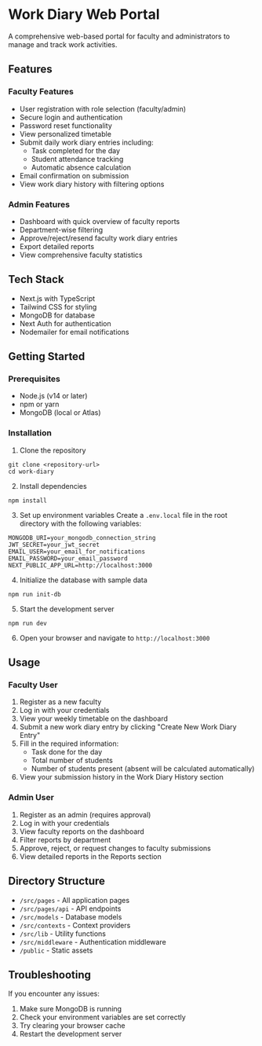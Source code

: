 # Work Diary Web Portal

A comprehensive web-based portal for faculty and administrators to manage and track work activities.

## Features

### Faculty Features
- User registration with role selection (faculty/admin)
- Secure login and authentication
- Password reset functionality
- View personalized timetable
- Submit daily work diary entries including:
  - Task completed for the day
  - Student attendance tracking
  - Automatic absence calculation
- Email confirmation on submission
- View work diary history with filtering options

### Admin Features
- Dashboard with quick overview of faculty reports
- Department-wise filtering
- Approve/reject/resend faculty work diary entries
- Export detailed reports
- View comprehensive faculty statistics

## Tech Stack
- Next.js with TypeScript
- Tailwind CSS for styling
- MongoDB for database
- Next Auth for authentication
- Nodemailer for email notifications

## Getting Started

### Prerequisites
- Node.js (v14 or later)
- npm or yarn
- MongoDB (local or Atlas)

### Installation

1. Clone the repository
```
git clone <repository-url>
cd work-diary
```

2. Install dependencies
```
npm install
```

3. Set up environment variables
Create a `.env.local` file in the root directory with the following variables:
```
MONGODB_URI=your_mongodb_connection_string
JWT_SECRET=your_jwt_secret
EMAIL_USER=your_email_for_notifications
EMAIL_PASSWORD=your_email_password
NEXT_PUBLIC_APP_URL=http://localhost:3000
```

4. Initialize the database with sample data
```
npm run init-db
```

5. Start the development server
```
npm run dev
```

6. Open your browser and navigate to `http://localhost:3000`

## Usage

### Faculty User
1. Register as a new faculty
2. Log in with your credentials
3. View your weekly timetable on the dashboard
4. Submit a new work diary entry by clicking "Create New Work Diary Entry"
5. Fill in the required information:
   - Task done for the day
   - Total number of students
   - Number of students present (absent will be calculated automatically)
6. View your submission history in the Work Diary History section

### Admin User
1. Register as an admin (requires approval)
2. Log in with your credentials
3. View faculty reports on the dashboard
4. Filter reports by department
5. Approve, reject, or request changes to faculty submissions
6. View detailed reports in the Reports section

## Directory Structure
- `/src/pages` - All application pages
- `/src/pages/api` - API endpoints
- `/src/models` - Database models
- `/src/contexts` - Context providers
- `/src/lib` - Utility functions
- `/src/middleware` - Authentication middleware
- `/public` - Static assets

## Troubleshooting

If you encounter any issues:

1. Make sure MongoDB is running
2. Check your environment variables are set correctly
3. Try clearing your browser cache
4. Restart the development server 